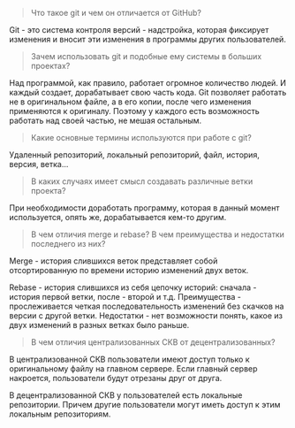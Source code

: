 >Что такое git и чем он отличается от GitHub?

Git - это система контроля версий - надстройка, которая фиксирует
изменения и вносит эти изменения в программы других пользователей.

>Зачем использовать git и подобные ему системы в больших проектах?

Над программой, как правило, работает огромное количество людей. И каждый создает, дорабатывает свою
часть кода. Git позволяет работать не в оригинальном файле, а в его копии, после чего изменения 
применяются к оригиналу. Поэтому у каждого есть возможность работать над своей частью, не мешая остальным.

>Какие основные термины используются при работе с git?

Удаленный репозиторий, локальный репозиторий, файл, история, версия, ветка...

>В каких случаях имеет смысл создавать различные ветки проекта?

При необходимости доработать программу, которая в данный момент используется, 
опять же, дорабатывается кем-то другим.

>В чем отличия merge и rebase? В чем преимущества и недостатки последнего из них?

Merge - история слившихся веток представляет собой отсортированную по времени историю изменений 
двух веток.

Rebase - история слившихся из себя цепочку историй: сначала - история первой ветки, после - второй и т.д.
Преимущества - прослеживается четкая последовательность изменений без скачков на версии с другой ветки.
Недостатки - нет возможности понять, какое из двух изменений в разных ветках было раньше.

>В чем отличия централизованных СКВ от децентрализованных?
 
В централизованной СКВ пользователи имеют доступ только к оригинальному файлу на главном сервере.
Если главный сервер накроется, пользователи будут отрезаны друг от друга. 

В децентрализованной СКВ у пользователей есть локальные репозитории. Причем другие пользователи
могут иметь доступ к этим локальным репозиториям.
